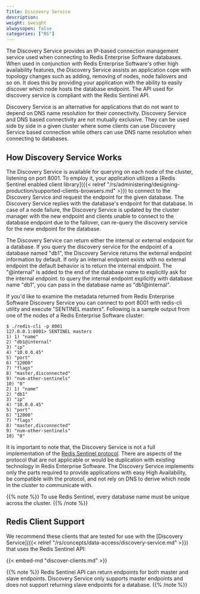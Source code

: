 ```yaml
---
Title: Discovery Service
description:
weight: $weight
alwaysopen: false
categories: ["RS"]
---
```

The Discovery Service provides an IP-based connection management service
used when connecting to Redis Enterprise Software databases. When used
in conjunction with Redis Enterprise Software's other high availability
features, the Discovery Service assists an application cope with
topology changes such as adding, removing of nodes, node failovers and
so on. It does this by providing your application with the ability to
easily discover which node hosts the database endpoint. The API used for
discovery service is compliant with the Redis Sentinel API.

Discovery Service is an alternative for applications that do not want to
depend on DNS name resolution for their connectivity. Discovery Service
and DNS based connectivity are not mutually exclusive. They can be used
side by side in a given cluster where some clients can use Discovery
Service based connection while others can use DNS name resolution when
connecting to databases.

## How Discovery Service Works

The Discovery Service is available for querying on each node of the
cluster, listening on port 8001. To employ it, your application utilizes
a [Redis Sentinel enabled client
library]({{< relref "/rs/administering/designing-production/supported-clients-browsers.md" >}})
to connect to the Discovery Service and request the endpoint for the
given database. The Discovery Service replies with the database's
endpoint for that database. In case of a node failure, the Discovery
Service is updated by the cluster manager with the new endpoint and
clients unable to connect to the database endpoint due to the failover,
can re-query the discovery service for the new endpoint for the
database.

The Discovery Service can return either the internal or external
endpoint for a database. If you query the discovery service for the
endpoint of a database named "db1", the Discovery Service returns
the external endpoint information by default. If only an internal
endpoint exists with no external endpoint the default behavior is to
return the internal endpoint. The "\@internal" is added to the end of
the database name to explicitly ask for the internal endpoint. to query
the internal endpoint explicitly with database name "db1", you can pass
in the database name as "db1\@internal".

If you'd like to examine the metadata returned from Redis Enterprise
Software Discovery Service you can connect to port 8001 with redis-cli
utility and execute "SENTINEL masters". Following is a sample output
from one of the nodes of a Redis Enterprise Software cluster:

```src
$ ./redis-cli -p 8001
127.0.0.1:8001> SENTINEL masters
1) 1) "name"
2) "db1@internal"
3) "ip"
4) "10.0.0.45"
5) "port"
6) "12000"
7) "flags"
8) "master,disconnected"
9) "num-other-sentinels"
10) "0"
2) 1) "name"
2) "db1"
3) "ip"
4) "10.0.0.45"
5) "port"
6) "12000"
7) "flags"
8) "master,disconnected"
9) "num-other-sentinels"
10) "0"
```

It is important to note that, the Discovery Service is not a full
implementation of the [Redis Sentinel
protocol](https://redis.io/topics/sentinel). There are aspects of the
protocol that are not applicable or would be duplication with existing
technology in Redis Enterprise Software. The Discovery Service
implements only the parts required to provide applications with easy
High Availability, be compatible with the protocol, and not rely on DNS
to derive which node in the cluster to communicate with.

{{% note %}}
To use Redis Sentinel, every database name must be unique across the cluster.
{{% /note %}}

## Redis Client Support

We recommend these clients that are tested for use with the [Discovery Service]({{< relref "/rs/concepts/data-access/discovery-service.md" >}}) that uses the Redis Sentinel API:

{{< embed-md "discover-clients.md" >}}

{{% note %}}
Redis Sentinel API can return endpoints for both master and slave
endpoints.
Discovery Service only supports master endpoints and does not
support returning slave endpoints for a database.
{{% /note %}}
